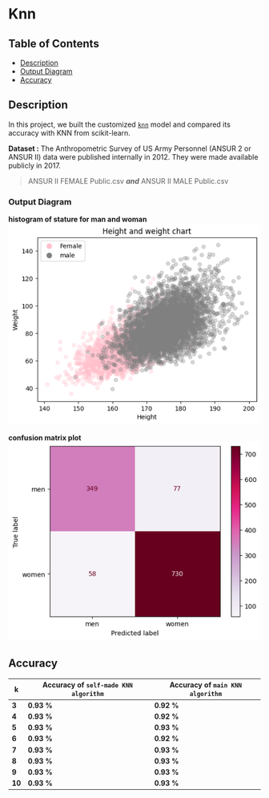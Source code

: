 # Knn

## Table of Contents

- [Description](#description)
- [Output Diagram](#output-diagram)
- [Accuracy](#accuracy)

## Description <a name = "description"></a>

In this project, we built the customized [`knn`](https://github.com/negarslh97/Machine-Learning/blob/main/6.2.Assignment/ANSUR/knn.py) model and compared its accuracy with KNN from scikit-learn.


**Dataset :** The Anthropometric Survey of US Army Personnel (ANSUR 2 or ANSUR II) data were published internally in 2012. They were made available publicly in 2017.
> ANSUR II FEMALE Public.csv ***and*** ANSUR II MALE Public.csv

### Output Diagram <a name = "output-diagram"></a>

<b>histogram of stature for man and woman
<br/>
![plot data](https://github.com/negarslh97/Machine-Learning/blob/main/6.2.Assignment/ANSUR/output/histogram.png)

<b>confusion matrix plot
<br/>
![plot data](https://github.com/negarslh97/Machine-Learning/blob/main/6.2.Assignment/ANSUR/output/confusion_matrix.png)

## Accuracy <a name = "accuracy"></a>

| k  | Accuracy of `self-made KNN algorithm` | Accuracy of `main KNN algorithm` |
|----|--------------|-----------------|
| 3  | 0.93 % | 0.92 % |
| 4 | 0.93 % | 0.92 % |
| 5 | 0.93 % | 0.93 % |
| 6 | 0.93 % | 0.92 % |
| 7 | 0.93 % | 0.93 % |
| 8 | 0.93 %  | 0.93 %  |
| 9 | 0.93 %  | 0.93 %  |
| 10 | 0.93 %  | 0.93 %  |
